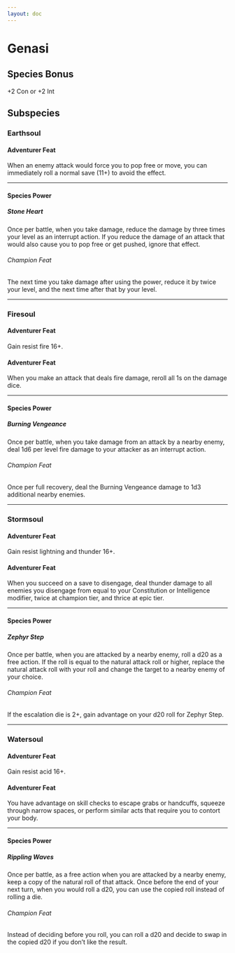 ```yaml
---
layout: doc
---
```

# Genasi

## Species Bonus

+2 Con or +2 Int

## Subspecies

### Earthsoul

#### Adventurer Feat

When an enemy attack would force you to pop free or move, you can immediately roll a normal save (11+) to avoid the effect.

---

#### Species Power

##### Stone Heart

Once per battle, when you take damage, reduce the damage by three times your level as an interrupt action. If you reduce the damage of an attack that would also cause you to pop free or get pushed, ignore that effect.

###### Champion Feat

The next time you take damage after using the power, reduce it by twice your level, and the next time after that by your level.

---

### Firesoul

#### Adventurer Feat

Gain resist fire 16+.

#### Adventurer Feat

When you make an attack that deals fire damage, reroll all 1s on the damage dice.

---

#### Species Power

##### Burning Vengeance

Once per battle, when you take damage from an attack by a nearby enemy, deal 1d6 per level fire damage to your attacker as an interrupt action.

###### Champion Feat

Once per full recovery, deal the Burning Vengeance damage to 1d3 additional nearby enemies.

---

### Stormsoul

#### Adventurer Feat

Gain resist lightning and thunder 16+.

#### Adventurer Feat

When you succeed on a save to disengage, deal thunder damage to all enemies you disengage from equal to your Constitution or Intelligence modifier, twice at champion tier, and thrice at epic tier.

---

#### Species Power

##### Zephyr Step

Once per battle, when you are attacked by a nearby enemy, roll a d20 as a free action. If the roll is equal to the natural attack roll or higher, replace the natural attack roll with your roll and change the target to a nearby enemy of your choice.

###### Champion Feat

If the escalation die is 2+, gain advantage on your d20 roll for Zephyr Step.

---

### Watersoul

#### Adventurer Feat

Gain resist acid 16+.

#### Adventurer Feat

You have advantage on skill checks to escape grabs or handcuffs, squeeze through narrow spaces, or perform similar acts that require you to contort your body.

---

#### Species Power

##### Rippling Waves

Once per battle, as a free action when you are attacked by a nearby enemy, keep a copy of the natural roll of that attack. Once before the end of your next turn, when you would roll a d20, you can use the copied roll instead of rolling a die.

###### Champion Feat

Instead of deciding before you roll, you can roll a d20 and decide to swap in the copied d20 if you don’t like the result.
